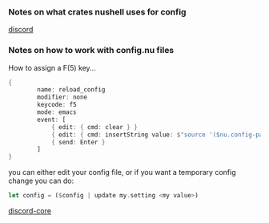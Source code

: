 
### Notes on what crates nushell uses for config

[discord](https://discord.com/channels/601130461678272522/614593951969574961/986790484204736522)

### Notes on how to work with config.nu files

How to assign a F(5) key...

```rust
{
        name: reload_config
        modifier: none
        keycode: f5
        mode: emacs
        event: [
            { edit: { cmd: clear } }
            { edit: { cmd: insertString value: $"source '($nu.config-path)'" } }
            { send: Enter }
        ]
}
```

you can either edit your config file, or if you want a temporary config change you can do:

```rust
let config = ($config | update my.setting <my value>)
```

[discord-core](https://discord.com/channels/601130461678272522/683070703716925568/945440961713041499)
